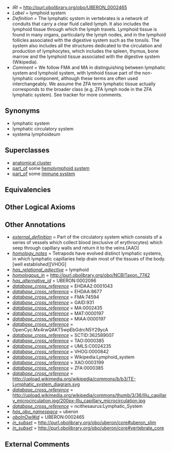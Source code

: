  * *IRI* = http://purl.obolibrary.org/obo/UBERON_0002465
 * *Label* = lymphoid system
 * *Definition* = The lymphatic system in vertebrates is a network of conduits that carry a clear fluid called lymph. It also includes the lymphoid tissue through which the lymph travels. Lymphoid tissue is found in many organs, particularly the lymph nodes, and in the lymphoid follicles associated with the digestive system such as the tonsils. The system also includes all the structures dedicated to the circulation and production of lymphocytes, which includes the spleen, thymus, bone marrow and the lymphoid tissue associated with the digestive system (Wikipedia).
 * *Comment* = We follow FMA and MA in distinguishing between lymphatic system and lymphoid system, with lymhoid tissue part of the non-lymphatic component, although these terms are often used interchangeably. We assume the ZFA term lymphatic tissue actually corresponds to the broader class (e.g. ZFA lymph node in the ZFA lymphatic system). See tracker for more comments.

## Synonyms

 * lymphatic system
 * lymphatic circulatory system
 * systema lymphoideum

## Superclasses

 * [anatomical cluster](../../UBERON/77/UBERON_0000477.md)
 * [part_of](../../BFO/50/BFO_0000050.md) some [hemolymphoid system](../../UBERON/93/UBERON_0002193.md)
 * [part_of](../../BFO/50/BFO_0000050.md) some [immune system](../../UBERON/05/UBERON_0002405.md)

## Equivalencies


## Other Logical Axioms


## Other Annotations

 * *[external_definition](../../UBPROP/01/UBPROP_0000001.md)* = Part of the circulatory system which consists of a series of vessels which collect blood (exclusive of erythrocytes) which seep through capillary walls and return it to the veins.[AAO]
 * *[homology_notes](../../UBPROP/03/UBPROP_0000003.md)* = Tetrapods have evolved distinct lymphatic systems, in which lymphatic capillaries help drain most of the tissues of the body.[well established][VHOG]
 * *[has_relational_adjective](../../UBPROP/07/UBPROP_0000007.md)* = lymphoid
 * *[homologous_in](../../core#homologous/in/core#homologous_in.md)* = http://purl.obolibrary.org/obo/NCBITaxon_7742
 * *[has_alternative_id](../../Id/oboInOwl#hasAlternativeId.md)* = UBERON:0002096
 * *[database_cross_reference](../../ef/oboInOwl#hasDbXref.md)* = EHDAA2:0001043
 * *[database_cross_reference](../../ef/oboInOwl#hasDbXref.md)* = EHDAA:8677
 * *[database_cross_reference](../../ef/oboInOwl#hasDbXref.md)* = FMA:74594
 * *[database_cross_reference](../../ef/oboInOwl#hasDbXref.md)* = GAID:931
 * *[database_cross_reference](../../ef/oboInOwl#hasDbXref.md)* = MA:0002435
 * *[database_cross_reference](../../ef/oboInOwl#hasDbXref.md)* = MAT:0000197
 * *[database_cross_reference](../../ef/oboInOwl#hasDbXref.md)* = MIAA:0000197
 * *[database_cross_reference](../../ef/oboInOwl#hasDbXref.md)* = OpenCyc:Mx4rwQAKT5wpEbGdrcN5Y29ycA
 * *[database_cross_reference](../../ef/oboInOwl#hasDbXref.md)* = SCTID:362589007
 * *[database_cross_reference](../../ef/oboInOwl#hasDbXref.md)* = TAO:0000385
 * *[database_cross_reference](../../ef/oboInOwl#hasDbXref.md)* = UMLS:C0024235
 * *[database_cross_reference](../../ef/oboInOwl#hasDbXref.md)* = VHOG:0000842
 * *[database_cross_reference](../../ef/oboInOwl#hasDbXref.md)* = Wikipedia:Lymphoid_system
 * *[database_cross_reference](../../ef/oboInOwl#hasDbXref.md)* = XAO:0003199
 * *[database_cross_reference](../../ef/oboInOwl#hasDbXref.md)* = ZFA:0000385
 * *[database_cross_reference](../../ef/oboInOwl#hasDbXref.md)* = http://upload.wikimedia.org/wikipedia/commons/b/b3/TE-Lymphatic_system_diagram.svg
 * *[database_cross_reference](../../ef/oboInOwl#hasDbXref.md)* = http://upload.wikimedia.org/wikipedia/commons/thumb/3/36/Illu_capillary_microcirculation.jpg/200px-Illu_capillary_microcirculation.jpg
 * *[database_cross_reference](../../ef/oboInOwl#hasDbXref.md)* = ncithesaurus:Lymphatic_System
 * *[has_obo_namespace](../../ce/oboInOwl#hasOBONamespace.md)* = uberon
 * *[oboInOwl#id](../../id/oboInOwl#id.md)* = UBERON:0002465
 * *[in_subset](../../et/oboInOwl#inSubset.md)* = http://purl.obolibrary.org/obo/uberon/core#uberon_slim
 * *[in_subset](../../et/oboInOwl#inSubset.md)* = http://purl.obolibrary.org/obo/uberon/core#vertebrate_core

## External Comments

